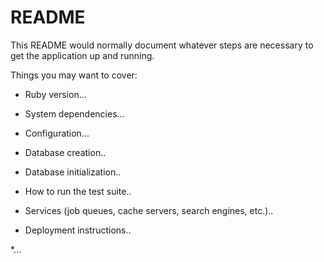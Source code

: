 # README

This README would normally document whatever steps are necessary to get the
application up and running.

Things you may want to cover:

* Ruby version...

* System dependencies...

* Configuration...   

* Database creation..

* Database initialization..

* How to run the test suite..

* Services (job queues, cache servers, search engines, etc.)..

* Deployment instructions..

*... 
